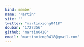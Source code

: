 ```yaml
---
kind: member
name: "Martin"
site: ""
twitter: "martinxiong0418"
douban: "1727356"
github: "martin0418"
email: "martinxiong0418@gmail.com"
---
```

